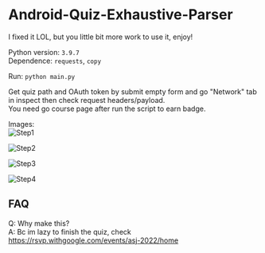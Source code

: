 # Android-Quiz-Exhaustive-Parser

I fixed it LOL, but you little bit more work to use it, enjoy! 

Python version: `3.9.7`  
Dependence: `requests`, `copy`  
  
Run: `python main.py`
  
Get quiz path and OAuth token by submit empty form and go "Network" tab in inspect then check request headers/payload.  
You need go course page after run the script to earn badge.

Images:  
![Step1](/image/Snipaste_2022-05-27_21-38-33.png)  
  
![Step2](/image/Snipaste_2022-05-27_21-40-34.png)  
  
![Step3](/image/Snipaste_2022-05-27_21-40-09.png)  
  
![Step4](/image/Snipaste_2022-05-27_21-39-50.png)  
  
## FAQ
Q: Why make this?  
A: Bc im lazy to finish the quiz, check https://rsvp.withgoogle.com/events/asj-2022/home
